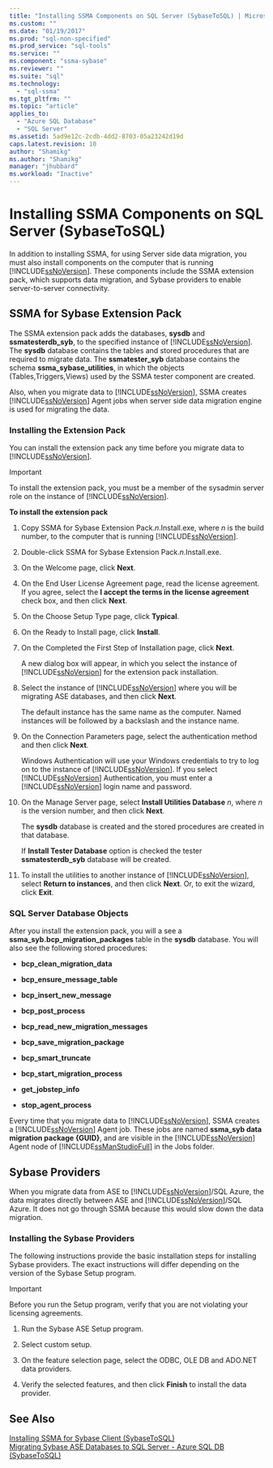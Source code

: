 ```yaml
---
title: "Installing SSMA Components on SQL Server (SybaseToSQL) | Microsoft Docs"
ms.custom: ""
ms.date: "01/19/2017"
ms.prod: "sql-non-specified"
ms.prod_service: "sql-tools"
ms.service: ""
ms.component: "ssma-sybase"
ms.reviewer: ""
ms.suite: "sql"
ms.technology: 
  - "sql-ssma"
ms.tgt_pltfrm: ""
ms.topic: "article"
applies_to: 
  - "Azure SQL Database"
  - "SQL Server"
ms.assetid: 5ad9e12c-2cdb-4dd2-8703-05a23242d19d
caps.latest.revision: 10
author: "Shamikg"
ms.author: "Shamikg"
manager: "jhubbard"
ms.workload: "Inactive"
---
```

# Installing SSMA Components on SQL Server (SybaseToSQL)
In addition to installing SSMA, for using Server side data migration, you must also install components on the computer that is running [!INCLUDE[ssNoVersion](../../includes/ssnoversion_md.md)]. These components include the SSMA extension pack, which supports data migration, and Sybase providers to enable server-to-server connectivity.  
  
## SSMA for Sybase Extension Pack  
The SSMA extension pack adds the databases, **sysdb** and **ssmatesterdb_syb**, to the specified instance of [!INCLUDE[ssNoVersion](../../includes/ssnoversion_md.md)]. The **sysdb** database contains the tables and stored procedures that are required to migrate data. The **ssmatester_syb** database contains the schema **ssma_sybase_utilities**, in which the objects (Tables,Triggers,Views) used by the SSMA tester component are created.  
  
Also, when you migrate data to [!INCLUDE[ssNoVersion](../../includes/ssnoversion_md.md)], SSMA creates [!INCLUDE[ssNoVersion](../../includes/ssnoversion_md.md)] Agent jobs when server side data migration engine is used for migrating the data.  
  
### Installing the Extension Pack  
You can install the extension pack any time before you migrate data to [!INCLUDE[ssNoVersion](../../includes/ssnoversion_md.md)].  
  
> [!IMPORTANT]  
> To install the extension pack, you must be a member of the sysadmin server role on the instance of [!INCLUDE[ssNoVersion](../../includes/ssnoversion_md.md)].  
  
**To install the extension pack**  
  
1.  Copy SSMA for Sybase Extension Pack.*n*.Install.exe, where *n* is the build number, to the computer that is running [!INCLUDE[ssNoVersion](../../includes/ssnoversion_md.md)].  
  
2.  Double-click SSMA for Sybase Extension Pack.*n*.Install.exe.  
  
3.  On the Welcome page, click **Next**.  
  
4.  On the End User License Agreement page, read the license agreement. If you agree, select the **I accept the terms in the license agreement** check box, and then click **Next**.  
  
5.  On the Choose Setup Type page, click **Typical**.  
  
6.  On the Ready to Install page, click **Install**.  
  
7.  On the Completed the First Step of Installation page, click **Next**.  
  
    A new dialog box will appear, in which you select the instance of [!INCLUDE[ssNoVersion](../../includes/ssnoversion_md.md)] for the extension pack installation.  
  
8.  Select the instance of [!INCLUDE[ssNoVersion](../../includes/ssnoversion_md.md)] where you will be migrating ASE databases, and then click **Next**.  
  
    The default instance has the same name as the computer. Named instances will be followed by a backslash and the instance name.  
  
9. On the Connection Parameters page, select the authentication method and then click **Next**.  
  
    Windows Authentication will use your Windows credentials to try to log on to the instance of [!INCLUDE[ssNoVersion](../../includes/ssnoversion_md.md)]. If you select [!INCLUDE[ssNoVersion](../../includes/ssnoversion_md.md)] Authentication, you must enter a [!INCLUDE[ssNoVersion](../../includes/ssnoversion_md.md)] login name and password.  
  
10. On the Manage Server page, select **Install Utilities Database** *n*, where *n* is the version number, and then click **Next**.  
  
    The **sysdb** database is created and the stored procedures are created in that database.  
  
    If **Install Tester Database** option is checked the tester **ssmatesterdb_syb** database will be created.  
  
11. To install the utilities to another instance of [!INCLUDE[ssNoVersion](../../includes/ssnoversion_md.md)], select **Return to instances**, and then click **Next**. Or, to exit the wizard, click **Exit**.  
  
### SQL Server Database Objects  
After you install the extension pack, you will a see a **ssma_syb.bcp_migration_packages** table in the **sysdb** database. You will also see the following stored procedures:  
  
-   **bcp_clean_migration_data**  
  
-   **bcp_ensure_message_table**  
  
-   **bcp_insert_new_message**  
  
-   **bcp_post_process**  
  
-   **bcp_read_new_migration_messages**  
  
-   **bcp_save_migration_package**  
  
-   **bcp_smart_truncate**  
  
-   **bcp_start_migration_process**  
  
-   **get_jobstep_info**  
  
-   **stop_agent_process**  
  
Every time that you migrate data to [!INCLUDE[ssNoVersion](../../includes/ssnoversion_md.md)], SSMA creates a [!INCLUDE[ssNoVersion](../../includes/ssnoversion_md.md)] Agent job. These jobs are named **ssma_syb data migration package {GUID}**, and are visible in the [!INCLUDE[ssNoVersion](../../includes/ssnoversion_md.md)] Agent node of [!INCLUDE[ssManStudioFull](../../includes/ssmanstudiofull_md.md)] in the Jobs folder.  
  
## Sybase Providers  
When you migrate data from ASE to [!INCLUDE[ssNoVersion](../../includes/ssnoversion_md.md)]/SQL Azure, the data migrates directly between ASE and [!INCLUDE[ssNoVersion](../../includes/ssnoversion_md.md)]/SQL Azure. It does not go through SSMA because this would slow down the data migration.  
  
### Installing the Sybase Providers  
The following instructions provide the basic installation steps for installing Sybase providers. The exact instructions will differ depending on the version of the Sybase Setup program.  
  
> [!IMPORTANT]  
> Before you run the Setup program, verify that you are not violating your licensing agreements.  
  
1.  Run the Sybase ASE Setup program.  
  
2.  Select custom setup.  
  
3.  On the feature selection page, select the ODBC, OLE DB and ADO.NET data providers.  
  
4.  Verify the selected features, and then click **Finish** to install the data provider.  
  
## See Also  
[Installing SSMA  for Sybase Client &#40;SybaseToSQL&#41;](../../ssma/sybase/installing-ssma-for-sybase-client-sybasetosql.md)  
[Migrating Sybase ASE Databases to SQL Server - Azure SQL DB &#40;SybaseToSQL&#41;](../../ssma/sybase/migrating-sybase-ase-databases-to-sql-server-azure-sql-db-sybasetosql.md)  
  
